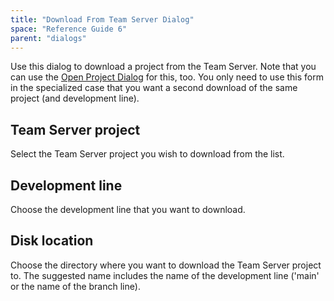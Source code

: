 ```yaml
---
title: "Download From Team Server Dialog"
space: "Reference Guide 6"
parent: "dialogs"
---
```

Use this dialog to download a project from the Team Server. Note that you can use the [Open Project Dialog](open-project-dialog) for this, too. You only need to use this form in the specialized case that you want a second download of the same project (and development line).

## Team Server project

Select the Team Server project you wish to download from the list.

## Development line

Choose the development line that you want to download.

## Disk location

Choose the directory where you want to download the Team Server project to. The suggested name includes the name of the development line ('main' or the name of the branch line).
